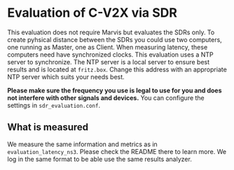 # Evaluation of C-V2X via SDR

This evaluation does not require Marvis but evaluates the SDRs only.
To create pyhsical distance between the SDRs you could use two computers, one running as Master, one as Client.
When measuring latency, these computers need have synchronized clocks. This evaluation uses a NTP server to synchronize.
The NTP server is a local server to ensure best results and is located at `fritz.box`. Change this address with an appropriate NTP server which suits your needs best.

**Please make sure the frequency you use is legal to use for you and does not interfere with other signals and devices.**
You can configure the settings in `sdr_evaluation.conf`.

## What is measured

We measure the same information and metrics as in `evaluation_latency_ns3`. Please check the README there to learn more.
We log in the same format to be able use the same results analyzer.

